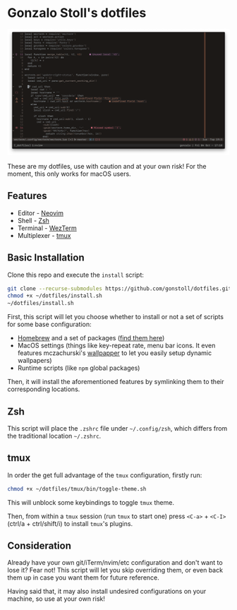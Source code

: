 # Gonzalo Stoll's dotfiles

<img src="__images/screenshot.png" alt="Dotfiles screenshot" />

These are my dotfiles, use with caution and at your own risk! For the moment, this only works for macOS users.

## Features

- Editor - [Neovim](https://neovim.io/)
- Shell - [Zsh](https://www.zsh.org/)
- Terminal - [WezTerm](https://wezfurlong.org/wezterm/index.html)
- Multiplexer - [tmux](https://github.com/tmux/tmux/wiki)

## Basic Installation

Clone this repo and execute the `install` script:

```bash
git clone --recurse-submodules https://github.com/gonstoll/dotfiles.git ~/dotfiles
chmod +x ~/dotfiles/install.sh
~/dotfiles/install.sh
```

First, this script will let you choose whether to install or not a set of scripts for some base configuration:

- [Homebrew](https://brew.sh/) and a set of packages ([find them
  here](https://github.com/gonstoll/dotfiles/blob/master/bin/brew.sh))
- MacOS settings (things like key-repeat rate, menu bar icons. It even features mczachurski's
  [wallpapper](https://github.com/mczachurski/wallpapper) to let you easily setup dynamic wallpapers)
- Runtime scripts (like `npm` global packages)

Then, it will install the aforementioned features by symlinking them to their corresponding locations.

## Zsh

This script will place the `.zshrc` file under `~/.config/zsh`, which differs from the traditional location `~/.zshrc`.

## tmux

In order the get full advantage of the `tmux` configuration, firstly run:

```bash
chmod +x ~/dotfiles/tmux/bin/toggle-theme.sh
```

This will unblock some keybindings to toggle `tmux` theme.

Then, from within a `tmux` session (run `tmux` to start one) press `<C-a>` + `<C-I>` (ctrl/a + ctrl/shift/i) to install
`tmux`'s plugins.

## Consideration

Already have your own git/iTerm/nvim/etc configuration and don't want to lose it? Fear not! This script will let you
skip overriding them, or even back them up in case you want them for future reference.

Having said that, it may also install undesired configurations on your machine, so use at your own risk!
